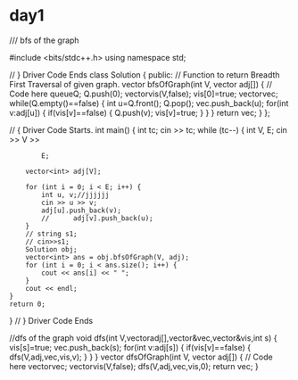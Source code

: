 # day1
/// bfs of the graph

#include <bits/stdc++.h>
using namespace std;

 // } Driver Code Ends
class Solution {
  public:
    // Function to return Breadth First Traversal of given graph.
    vector<int> bfsOfGraph(int V, vector<int> adj[]) {
        // Code here
        queue<int>Q;
        Q.push(0);
        vector<bool>vis(V,false);
        vis[0]=true;
        vector<int>vec;
        while(Q.empty()==false)
        {
            int u=Q.front();
            Q.pop();
            vec.push_back(u);
            for(int v:adj[u])
            {
                if(vis[v]==false)
                {
                    Q.push(v);
                    vis[v]=true;
                }
            }
        }
        return vec;
    }
};

// { Driver Code Starts.
int main() {
    int tc;
    cin >> tc;
    while (tc--) {
        int V, E;
        cin >> V >>

            E;

        vector<int> adj[V];

        for (int i = 0; i < E; i++) {
            int u, v;//jjjjjj
            cin >> u >> v;
            adj[u].push_back(v);
            // 		adj[v].push_back(u);
        }
        // string s1;
        // cin>>s1;
        Solution obj;
        vector<int> ans = obj.bfsOfGraph(V, adj);
        for (int i = 0; i < ans.size(); i++) {
            cout << ans[i] << " ";
        }
        cout << endl;
    }
    return 0;
}  // } Driver Code Ends
                    
                    
  //dfs of the graph
                     void dfs(int V,vector<int>adj[],vector<int>&vec,vector<bool>&vis,int s)
    {
        vis[s]=true;
        vec.push_back(s);
        for(int v:adj[s])
        {
            if(vis[v]==false)
            {
                dfs(V,adj,vec,vis,v);
            }
        }
    }
    vector<int> dfsOfGraph(int V, vector<int> adj[]) {
        // Code here
        vector<int>vec;
        vector<bool>vis(V,false);
        dfs(V,adj,vec,vis,0);
        return vec;
    }
 
 
 
 
 
                    
                    
                    
                    
                    
                    
                    
                    
                    
                    
                    
                    
